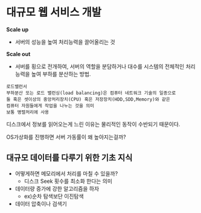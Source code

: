 # 대규모 웹 서비스 개발

**Scale up**
- 서버의 성능을 높여 처리능력을 끌어올리는 것

**Scale out**
- 서버를 횡으로 전개하여, 서버의 역할을 분담하거나 대수를
 시스템의 전체적인 처리능력을 높여 부하를 분산하는 방법.


````
로드밸런서
부하분산 또는 로드 밸런싱(load balancing)은 컴퓨터 네트워크 기술의 일종으로
둘 혹은 셋이상의 중앙처리장치(CPU) 혹은 저장장치(HDD,SDD,Memory)와 같은
컴퓨터 자원들에게 작업을 나누는 것을 의미
보통 병렬처리에 사용
````

디스크에서 정보를 읽어오는게 느린 이유는 물리적인 동작이 수반되기 때문이다.

OS가상화를 진행하면 서버 가동률이 왜 높아지는걸까?

## 대규모 데이터를 다루기 위한 기초 지식
- 어떻게하면 메모리에서 처리를 마칠 수 있을까?
  - 디스크 Seek 횟수를 최소화 한다는 의미
- 데이터량 증가에 강한 알고리즘을 하자
  - ex)순차 탐색보단 이진탐색
- 데이터 압축이나 검색기
